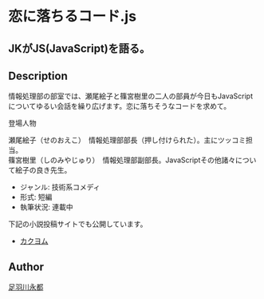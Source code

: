 恋に落ちるコード.js
===================

## JKがJS(JavaScript)を語る。

## Description

情報処理部の部室では、瀬尾絵子と篠宮樹里の二人の部員が今日もJavaScriptについてゆるい会話を繰り広げます。恋に落ちそうなコードを求めて。

登場人物

瀬尾絵子（せのおえこ）　情報処理部部長（押し付けられた）。主にツッコミ担当。  
篠宮樹里（しのみやじゅり）　情報処理部副部長。JavaScriptその他諸々について絵子の良き先生。

* ジャンル: 技術系コメディ
* 形式: 短編
* 執筆状況: 連載中

下記の小説投稿サイトでも公開しています。

* [カクヨム](https://kakuyomu.jp/works/1177354054881230272)

## Author

[足羽川永都](https://github.com/8amjp)
